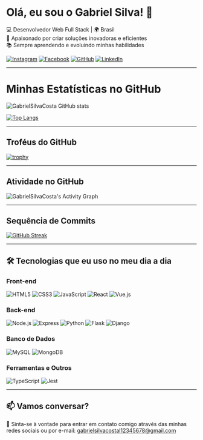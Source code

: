 # Olá, eu sou o Gabriel Silva! 👋

💻 Desenvolvedor Web Full Stack | 🌍 Brasil  
🚀 Apaixonado por criar soluções inovadoras e eficientes  
📚 Sempre aprendendo e evoluindo minhas habilidades  

[![Instagram](https://img.shields.io/badge/Instagram-E4405F?style=for-the-badge&logo=instagram&logoColor=white)](https://www.instagram.com/gabriel.silva2134/)
[![Facebook](https://img.shields.io/badge/Facebook-1877F2?style=for-the-badge&logo=facebook&logoColor=white)](https://www.facebook.com/profile.php?id=100012953852531)
[![GitHub](https://img.shields.io/badge/GitHub-100000?style=for-the-badge&logo=github&logoColor=white)](https://github.com/GabrielSilvaCosta)
[![LinkedIn](https://img.shields.io/badge/LinkedIn-0077B5?style=for-the-badge&logo=linkedin&logoColor=white)](https://www.linkedin.com/in/gabriel-silva-775a06256)

---

# Minhas Estatísticas no GitHub


![GabrielSilvaCosta GitHub stats](https://github-readme-stats.vercel.app/api?username=GabrielSilvaCosta&show_icons=true&theme=radical&hide=issues,contribs)


[![Top Langs](https://github-readme-stats.vercel.app/api/top-langs/?username=GabrielSilvaCosta&layout=compact&theme=radical)](https://github.com/GabrielSilvaCosta/github-readme-stats)

---

## Troféus do GitHub

[![trophy](https://github-profile-trophy.vercel.app/?username=GabrielSilvaCosta&theme=onedark)](https://github.com/ryo-ma/github-profile-trophy)

---

## Atividade no GitHub

![GabrielSilvaCosta's Activity Graph](https://activity-graph.herokuapp.com/graph?username=GabrielSilvaCosta&theme=github)

---

## Sequência de Commits

[![GitHub Streak](https://github-readme-streak-stats.herokuapp.com/?user=GabrielSilvaCosta&theme=dark)](https://git.io/streak-stats)


---

## 🛠️ Tecnologias que eu uso no meu dia a dia

### Front-end
![HTML5](https://img.shields.io/badge/HTML5-E34F26?style=for-the-badge&logo=html5&logoColor=white)
![CSS3](https://img.shields.io/badge/CSS3-1572B6?style=for-the-badge&logo=css3&logoColor=white)
![JavaScript](https://img.shields.io/badge/JavaScript-F7DF1E?style=for-the-badge&logo=javascript&logoColor=black)
![React](https://img.shields.io/badge/React-20232A?style=for-the-badge&logo=react&logoColor=61DAFB)
![Vue.js](https://img.shields.io/badge/Vue.js-35495E?style=for-the-badge&logo=vue.js&logoColor=4FC08D)

### Back-end
![Node.js](https://img.shields.io/badge/Node.js-43853D?style=for-the-badge&logo=node.js&logoColor=white)
![Express](https://img.shields.io/badge/Express.js-404D59?style=for-the-badge)
![Python](https://img.shields.io/badge/Python-3776AB?style=for-the-badge&logo=python&logoColor=white)
![Flask](https://img.shields.io/badge/Flask-000000?style=for-the-badge&logo=flask&logoColor=white)
![Django](https://img.shields.io/badge/Django-092E20?style=for-the-badge&logo=django&logoColor=white)

### Banco de Dados
![MySQL](https://img.shields.io/badge/MySQL-00000F?style=for-the-badge&logo=mysql&logoColor=white)
![MongoDB](https://img.shields.io/badge/MongoDB-4EA94B?style=for-the-badge&logo=mongodb&logoColor=white)

### Ferramentas e Outros
![TypeScript](https://img.shields.io/badge/TypeScript-007ACC?style=for-the-badge&logo=typescript&logoColor=white)
![Jest](https://img.shields.io/badge/Jest-323330?style=for-the-badge&logo=Jest&logoColor=white)

---



## 📫 Vamos conversar?

💬 Sinta-se à vontade para entrar em contato comigo através das minhas redes sociais ou por e-mail: gabrielsilvacostal12345678@gmail.com

